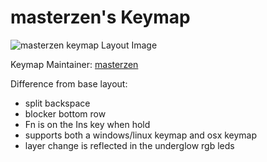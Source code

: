 # masterzen's Keymap

![masterzen keymap Layout Image](https://imgur.com/a/cJpZQBn)

Keymap Maintainer: [masterzen](https://github.com/masterzen)

Difference from base layout: 
 * split backspace
 * blocker bottom row
 * Fn is on the Ins key when hold
 * supports both a windows/linux keymap and osx keymap
 * layer change is reflected in the underglow rgb leds

